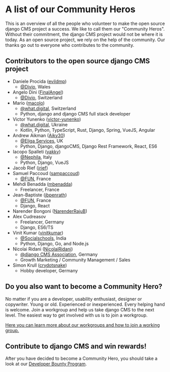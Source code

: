 # A list of our Community Heros

This is an overview of all the people who volunteer to make the open source django CMS project a success. We like to call them our "Community Heros". Without their commitment, the django CMS project would not be where it is today. As an open source project, we rely on the help of the community. Our thanks go out to everyone who contributes to the community. 


## Contributors to the open source django CMS project 


- Daniele Procida ([evildmp](https://github.com/evildmp))
  - [@Divio](https://www.divio.com), Wales
- Angelo Dini ([FinalAngel](https://github.com/FinalAngel))
  - [@Divio](https://www.divio.com), Switzerland
- Mario ([macolo](https://github.com/macolo))
  - [@what.digital](https://what.digital), Switzerland
  - Python, django and django CMS full stack developer
- Victor Yunenko ([victor-yunenko](https://github.com/victor-yunenko))
  - [@what.digital](https://what.digital), Ukraine
  - Kotlin, Python, TypeScript, Rust, Django, Spring, VueJS, Angular
- Andrew Aikman ([Aiky30](https://github.com/Aiky30))
  - [@Eliga Services](https://eliga.services), UK
  - Python, Django, djangoCMS, Django Rest Framework, React, ES6
- Iacopo Spalleti ([yakky](https://github.com/yakky))
  - [@Nephila](https://www.nephila.digital/en/), Italy
  - Python, Django, VueJS
- Jacob Rief ([jrief](https://github.com/jrief))
- Samuel Paccoud ([sampaccoud](https://github.com/sampaccoud))
  - [@FUN](https://www.fun-mooc.fr), France
- Mehdi Benadda ([mbenadda](https://github.com/mbenadda))
  - Freelancer, France
- Jean-Baptiste ([jbpenrath](https://github.com/jbpenrath))
  - [@FUN](https://www.fun-mooc.fr), France
  - Django, React
- Narender Bongoni ([NarenderRajuB](https://github.com/NarenderRajuB))
- Alex Cudreasov
  - Freelancer, Germany
  - Django, ES6/TS
- Vinit Kumar ([vinitkumar](https://github.com/vinitkumar))
  - [@Socialschools](https://www.socialschools.nl), India
  - Python, Django, Go, and Node.js
- Nicolai Ridani ([NicolaiRidani](https://github.com/NicolaiRidani))
  - [@django CMS Association](https://www.django-cms.org/en/ ), Germany 
  - Growth Marketing / Community Management / Sales 
- Simon Krull ([crydotsnake](https://github.com/crydotsnake))
  - Hobby developer, Germany 
  

## Do you also want to become a Community Hero? 

No matter if you are a developer, usability enthusiast, designer or copywriter. Young or old. Experienced or inexperienced. Every helping hand is welcome. Join a workgroup and help us take django CMS to the next level. The easiest way to get involved with us is to join a workgroup. 

[Here you can learn more about our workgroups and how to join a working group.](
https://github.com/django-cms/django-cms-mgmt/blob/master/work%20contribution/work%20groups.md)

## Contribute to django CMS and win rewards!

After you have decided to become a Community Hero, you should take a look at our [Developer Bounty Program](https://www.django-cms.org/en/bounty-program/). 
